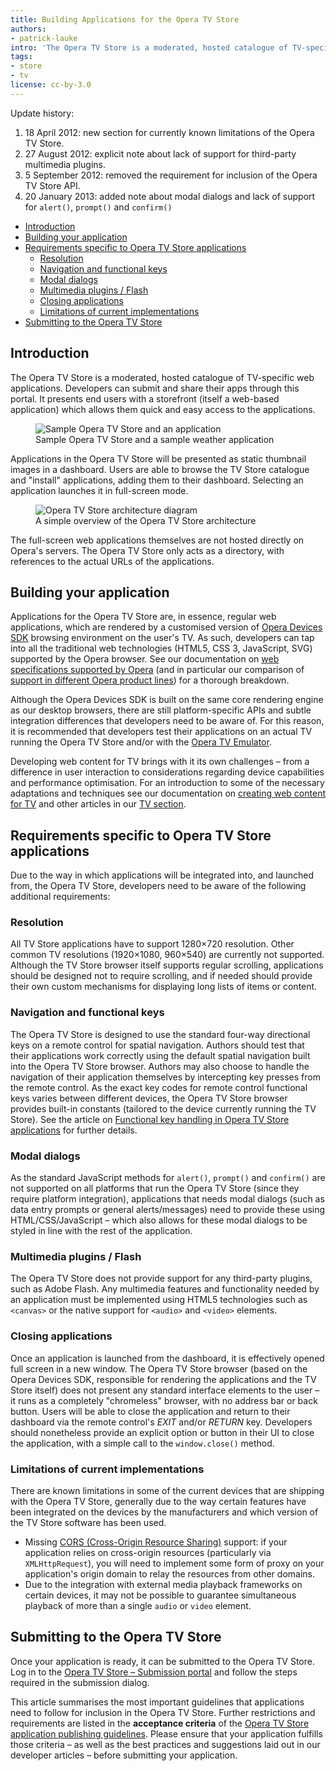 ```yaml
---
title: Building Applications for the Opera TV Store
authors:
- patrick-lauke
intro: 'The Opera TV Store is a moderated, hosted catalogue of TV-specific web applications. Developers can submit and share their apps through this portal. This article outlines the Opera TV Store architecture and lists the requirements and acceptance criteria for submitting applications.'
tags:
- store
- tv
license: cc-by-3.0
---
```


Update history:

1. 18 April 2012: new section for currently known limitations of the Opera TV Store.
2. 27 August 2012: explicit note about lack of support for third-party multimedia plugins.
3. 5 September 2012: removed the requirement for inclusion of the Opera TV Store API.
4. 20 January 2013: added note about modal dialogs and lack of support for `alert()`, `prompt()` and `confirm()`

- [Introduction](#introduction)
- [Building your application](#building)
- [Requirements specific to Opera TV Store applications](#requirements)
	- [Resolution](#requirements-resolution)
	- [Navigation and functional keys](#requirements-navigation)
	- [Modal dialogs](#requirements-modal-dialogs)
	- [Multimedia plugins / Flash](#requirements-plugin-flash)
	- [Closing applications](#requirements-closing)
	- [Limitations of current implementations](#requirements-limitations)
- [Submitting to the Opera TV Store](#submitting)

## Introduction

The Opera TV Store is a moderated, hosted catalogue of TV-specific web applications. Developers can submit and share their apps through this portal. It presents end users with a storefront (itself a web-based application) which allows them quick and easy access to the applications.

<figure block="figure">
	<img elem="media" src="{{ page.id }}/sample-views.png" alt="Sample Opera TV Store and an application">
	<figcaption elem="caption">Sample Opera TV Store and a sample weather application</figcaption>
</figure>

Applications in the Opera TV Store will be presented as static thumbnail images in a dashboard. Users are able to browse the TV Store catalogue and "install" applications, adding them to their dashboard. Selecting an application launches it in full-screen mode.

<figure block="figure">
	<img elem="media" src="{{ page.id }}/architecture.png" alt="Opera TV Store architecture diagram">
	<figcaption elem="caption">A simple overview of the Opera TV Store architecture</figcaption>
</figure>

The full-screen web applications themselves are not hosted directly on Opera's servers. The Opera TV Store only acts as a directory, with references to the actual URLs of the applications.

## Building your application

Applications for the Opera TV Store are, in essence, regular web applications, which are rendered by a customised version of [Opera Devices SDK][13] browsing environment on the user's TV. As such, developers can tap into all the traditional web technologies (HTML5, CSS 3, JavaScript, SVG) supported by the Opera browser. See our documentation on [web specifications supported by Opera][14] (and in particular our comparison of [support in different Opera product lines][15]) for a thorough breakdown.

[13]: https://www.opera.com/business/devices/
[14]: https://www.opera.com/docs/specs/
[15]: https://www.opera.com/docs/specs/productspecs/

Although the Opera Devices SDK is built on the same core rendering engine as our desktop browsers, there are still platform-specific APIs and subtle integration differences that developers need to be aware of. For this reason, it is recommended that developers test their applications on an actual TV running the Opera TV Store and/or with the [Opera TV Emulator][16].

[16]: http://www.operasoftware.com/products/tv-emulator

Developing web content for TV brings with it its own challenges – from a difference in user interaction to considerations regarding device capabilities and performance optimisation. For an introduction to some of the necessary adaptations and techniques see our documentation on [creating web content for TV][17] and other articles in our [TV section][18].

[17]: /tv/creating-web-content-for-tv/
[18]: /tv/

## Requirements specific to Opera TV Store applications

Due to the way in which applications will be integrated into, and launched from, the Opera TV Store, developers need to be aware of the following additional requirements:

### Resolution

All TV Store applications have to support 1280×720 resolution. Other common TV resolutions (1920×1080, 960×540) are currently not supported. Although the TV Store browser itself supports regular scrolling, applications should be designed not to require scrolling, and if needed should provide their own custom mechanisms for displaying long lists of items or content.

### Navigation and functional keys

The Opera TV Store is designed to use the standard four-way directional keys on a remote control for spatial navigation. Authors should test that their applications work correctly using the default spatial navigation built into the Opera TV Store browser. Authors may also choose to handle the navigation of their application themselves by intercepting key presses from the remote control. As the exact key codes for remote control functional keys varies between different devices, the Opera TV Store browser provides built-in constants (tailored to the device currently running the TV Store). See the article on [Functional key handling in Opera TV Store applications][19] for further details.

[19]: /tv/functional-key-handling-in-opera-tv-store-applications/

### Modal dialogs

As the standard JavaScript methods for `alert()`, `prompt()` and `confirm()` are not supported on all platforms that run the Opera TV Store (since they require platform integration), applications that needs modal dialogs (such as data entry prompts or general alerts/messages) need to provide these using HTML/CSS/JavaScript – which also allows for these modal dialogs to be styled in line with the rest of the application.

### Multimedia plugins / Flash

The Opera TV Store does not provide support for any third-party plugins, such as Adobe Flash. Any multimedia features and functionality needed by an application must be implemented using HTML5 technologies such as `<canvas>` or the native support for `<audio>` and `<video>` elements.

### Closing applications

Once an application is launched from the dashboard, it is effectively opened full screen in a new window. The Opera TV Store browser (based on the Opera Devices SDK, responsible for rendering the applications and the TV Store itself) does not present any standard interface elements to the user – it runs as a completely "chromeless" browser, with no address bar or back button. Users will be able to close the application and return to their dashboard via the remote control's _EXIT_ and/or _RETURN_ key. Developers should nonetheless provide an explicit option or button in their UI to close the application, with a simple call to the `window.close()` method.

### Limitations of current implementations

There are known limitations in some of the current devices that are shipping with the Opera TV Store, generally due to the way certain features have been integrated on the devices by the manufacturers and which version of the TV Store software has been used.

- Missing [CORS (Cross-Origin Resource Sharing)][20] support: if your application relies on cross-origin resources (particularly via `XMLHttpRequest`), you will need to implement some form of proxy on your application's origin domain to relay the resources from other domains.
- Due to the integration with external media playback frameworks on certain devices, it may not be possible to guarantee simultaneous playback of more than a single `audio` or `video` element.

[20]: /articles/dom-access-control-using-cors/

## Submitting to the Opera TV Store

Once your application is ready, it can be submitted to the Opera TV Store. Log in to the [Opera TV Store – Submission portal][21] and follow the steps required in the submission dialog.

[21]: https://publish.tvstore.opera.com/

This article summarises the most important guidelines that applications need to follow for inclusion in the Opera TV Store. Further restrictions and requirements are listed in the **acceptance criteria** of the [Opera TV Store application publishing guidelines][22]. Please ensure that your application fulfills those criteria – as well as the best practices and suggestions laid out in our developer articles – before submitting your application.

[22]: https://publish.tvstore.opera.com/guidelines/
